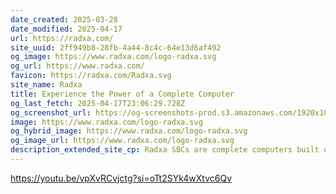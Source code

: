 ```yaml
---
date_created: 2025-03-28
date_modified: 2025-04-17
url: https://radxa.com/
site_uuid: 2ff949b8-28fb-4a44-8c4c-64e13d6af492
og_image: https://www.radxa.com/logo-radxa.svg
og_url: https://www.radxa.com/
favicon: https://radxa.com/Radxa.svg
site_name: Radxa
title: Experience the Power of a Complete Computer
og_last_fetch: 2025-04-17T23:06:29.728Z
og_screenshot_url: https://og-screenshots-prod.s3.amazonaws.com/1920x1080/80/false/72ba89a96e528c6b9fda5d503237b0bd7fe6142e1521d2527a7b682e44a4f5f1.jpeg
image: https://www.radxa.com/logo-radxa.svg
og_hybrid_image: https://www.radxa.com/logo-radxa.svg
og_image_url: https://www.radxa.com/logo-radxa.svg
description_extended_site_cp: Radxa SBCs are complete computers built on a single circuit board, featuring a microprocessor, memory, input/output (I/O), and other functions required for a computer. Compact and powerful, Radxa SBCs can be used to control your smart home, function as a game machine, or for endless DIY projects. Everything about Radxa SBCs is open, and how you use them is entirely up to you. With the flexibility to modify software and connect a variety of peripherals, Radxa SBCs are the ultimate all-in-one solution for any application requiring a complete computer.
---
```


https://youtu.be/vpXvRCvjctg?si=oTt2SYk4wXtvc6Qv